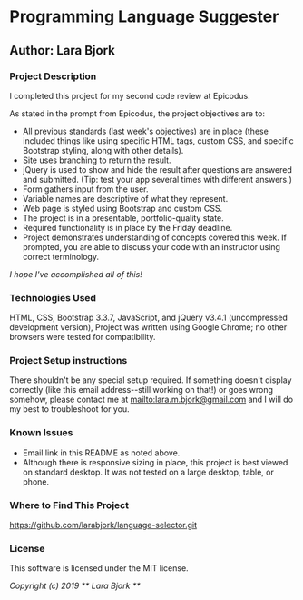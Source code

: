 # Programming Language Suggester

## Author: Lara Bjork

### Project Description
I completed this project for my second code review at Epicodus.

As stated in the prompt from Epicodus, the project objectives are to:

* All previous standards (last week's objectives) are in place (these included things like using specific HTML tags, custom CSS, and specific Bootstrap styling, along with other details).
* Site uses branching to return the result.
* jQuery is used to show and hide the result after questions are answered and submitted. (Tip: test your app several times with different answers.)
* Form gathers input from the user.
* Variable names are descriptive of what they represent.
* Web page is styled using Bootstrap and custom CSS.
* The project is in a presentable, portfolio-quality state.
* Required functionality is in place by the Friday deadline.
* Project demonstrates understanding of concepts covered this week. If prompted, you are able to discuss your code with an instructor using correct terminology.

_I hope I've accomplished all of this!_

### Technologies Used
HTML, CSS, Bootstrap 3.3.7, JavaScript, and jQuery v3.4.1 (uncompressed development version),
Project was written using Google Chrome; no other browsers were tested for compatibility.

### Project Setup instructions
There shouldn't be any special setup required. If something doesn't display correctly (like this email address--still working on that!) or goes wrong somehow, please contact me at [mailto:lara.m.bjork@gmail.com](lara.m.bjork@gmail.com) and I will do my best to troubleshoot for you.

### Known Issues
* Email link in this README as noted above.
* Although there is responsive sizing in place, this project is best viewed on standard desktop. It was not tested on a large desktop, table, or phone.


### Where to Find This Project
https://github.com/larabjork/language-selector.git
<!-- (IF GH PAGE CREATED, INSERT PATH HERE) -->

### License
This software is licensed under the MIT license.

_Copyright (c) 2019 ** Lara Bjork **_
